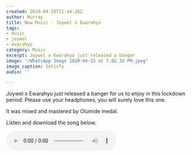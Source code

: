 ```yaml
---
created: 2020-04-29T21:44:26Z
author: Murray
title: New Music - Joywel x Ewarahyo
tags:
- music
- joywel
- ewarahyo
category: Music
excerpt: Joywel x Ewarahyo just released a banger
image: "/WhatsApp Image 2020-04-15 at 7.02.32 PM.jpeg"
image_caption: Satisfy
audio: ''

---
```

Joywel x Ewarahyo just released a banger for us to enjoy in this lockdown period. Please use your headphones, you will surely love this one.

It was mixed and mastered by Olumide medal.

Listen and download the song below.

<div class="col-sm-6 embed-responsive embed-responsive-4by3"> <audio controls class="embed-responsive-item"> <source src="/Satisfy.mp3"> </audio> </div>